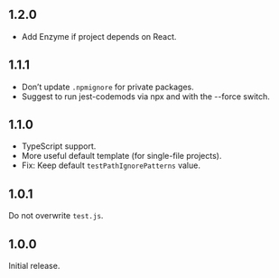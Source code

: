 ## 1.2.0

* Add Enzyme if project depends on React.

## 1.1.1

* Don’t update `.npmignore` for private packages.
* Suggest to run jest-codemods via npx and with the --force switch.

## 1.1.0

* TypeScript support.
* More useful default template (for single-file projects).
* Fix: Keep default `testPathIgnorePatterns` value.

## 1.0.1

Do not overwrite `test.js`.

## 1.0.0

Initial release.
